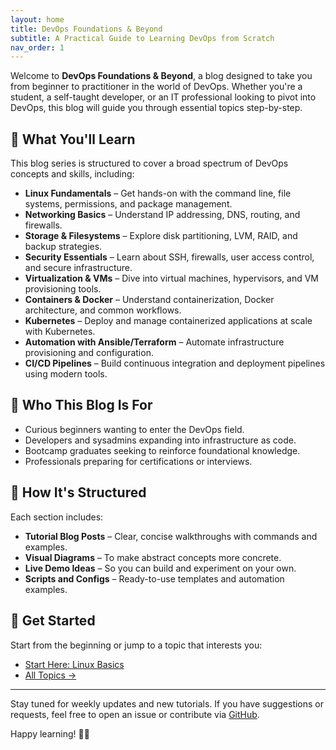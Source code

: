```yaml
---
layout: home
title: DevOps Foundations & Beyond
subtitle: A Practical Guide to Learning DevOps from Scratch
nav_order: 1
---
```


Welcome to **DevOps Foundations & Beyond**, a blog designed to take you from beginner to practitioner in the world of DevOps. Whether you're a student, a self-taught developer, or an IT professional looking to pivot into DevOps, this blog will guide you through essential topics step-by-step.

## 🚀 What You'll Learn

This blog series is structured to cover a broad spectrum of DevOps concepts and skills, including:

- **Linux Fundamentals** – Get hands-on with the command line, file systems, permissions, and package management.
- **Networking Basics** – Understand IP addressing, DNS, routing, and firewalls.
- **Storage & Filesystems** – Explore disk partitioning, LVM, RAID, and backup strategies.
- **Security Essentials** – Learn about SSH, firewalls, user access control, and secure infrastructure.
- **Virtualization & VMs** – Dive into virtual machines, hypervisors, and VM provisioning tools.
- **Containers & Docker** – Understand containerization, Docker architecture, and common workflows.
- **Kubernetes** – Deploy and manage containerized applications at scale with Kubernetes.
- **Automation with Ansible/Terraform** – Automate infrastructure provisioning and configuration.
- **CI/CD Pipelines** – Build continuous integration and deployment pipelines using modern tools.

## 🎯 Who This Blog Is For

- Curious beginners wanting to enter the DevOps field.
- Developers and sysadmins expanding into infrastructure as code.
- Bootcamp graduates seeking to reinforce foundational knowledge.
- Professionals preparing for certifications or interviews.

## 🧭 How It's Structured

Each section includes:

- **Tutorial Blog Posts** – Clear, concise walkthroughs with commands and examples.
- **Visual Diagrams** – To make abstract concepts more concrete.
- **Live Demo Ideas** – So you can build and experiment on your own.
- **Scripts and Configs** – Ready-to-use templates and automation examples.

## 📌 Get Started

Start from the beginning or jump to a topic that interests you:

- [Start Here: Linux Basics](/linux/)
- [All Topics →](/topics/)

---

Stay tuned for weekly updates and new tutorials. If you have suggestions or requests, feel free to open an issue or contribute via [GitHub](https://github.com/your-repo-name).

Happy learning! 🧑‍💻

